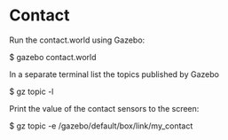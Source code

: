 # Contact

Run the contact.world using Gazebo:

$ gazebo contact.world

In a separate terminal list the topics published by Gazebo

$ gz topic -l

Print the value of the contact sensors to the screen:

$ gz topic -e /gazebo/default/box/link/my_contact
